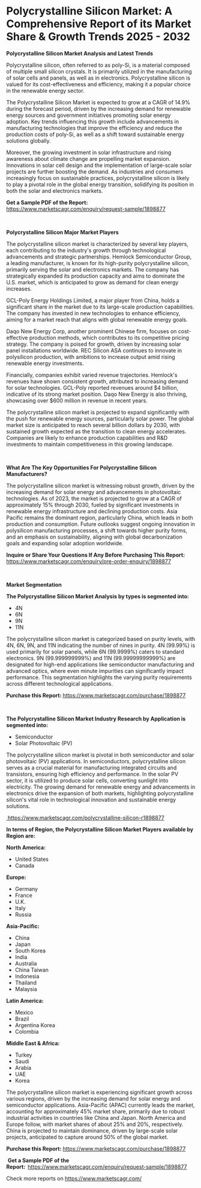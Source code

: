 <p><h1>Polycrystalline Silicon Market: A Comprehensive Report of its Market Share & Growth Trends 2025 - 2032</h1></p><p><strong>Polycrystalline Silicon Market Analysis and Latest Trends</strong></p>
<p><p>Polycrystalline silicon, often referred to as poly-Si, is a material composed of multiple small silicon crystals. It is primarily utilized in the manufacturing of solar cells and panels, as well as in electronics. Polycrystalline silicon is valued for its cost-effectiveness and efficiency, making it a popular choice in the renewable energy sector.</p><p>The Polycrystalline Silicon Market is expected to grow at a CAGR of 14.9% during the forecast period, driven by the increasing demand for renewable energy sources and government initiatives promoting solar energy adoption. Key trends influencing this growth include advancements in manufacturing technologies that improve the efficiency and reduce the production costs of poly-Si, as well as a shift toward sustainable energy solutions globally. </p><p>Moreover, the growing investment in solar infrastructure and rising awareness about climate change are propelling market expansion. Innovations in solar cell design and the implementation of large-scale solar projects are further boosting the demand. As industries and consumers increasingly focus on sustainable practices, polycrystalline silicon is likely to play a pivotal role in the global energy transition, solidifying its position in both the solar and electronics markets.</p></p>
<p><strong>Get a Sample PDF of the Report:&nbsp;</strong> <a href="https://www.marketscagr.com/enquiry/request-sample/1898877?utm_campaign=3135&utm_medium=2&utm_source=Github&utm_content=ia&utm_term=31032025&utm_id=polycrystalline-silicon">https://www.marketscagr.com/enquiry/request-sample/1898877</a></p>
<p>&nbsp;</p>
<p><strong>Polycrystalline Silicon Major Market Players</strong></p>
<p><p>The polycrystalline silicon market is characterized by several key players, each contributing to the industry's growth through technological advancements and strategic partnerships. Hemlock Semiconductor Group, a leading manufacturer, is known for its high-purity polycrystalline silicon, primarily serving the solar and electronics markets. The company has strategically expanded its production capacity and aims to dominate the U.S. market, which is anticipated to grow as demand for clean energy increases.</p><p>GCL-Poly Energy Holdings Limited, a major player from China, holds a significant share in the market due to its large-scale production capabilities. The company has invested in new technologies to enhance efficiency, aiming for a market reach that aligns with global renewable energy goals. </p><p>Daqo New Energy Corp, another prominent Chinese firm, focuses on cost-effective production methods, which contributes to its competitive pricing strategy. The company is poised for growth, driven by increasing solar panel installations worldwide. REC Silicon ASA continues to innovate in polysilicon production, with ambitions to increase output amid rising renewable energy investments.</p><p>Financially, companies exhibit varied revenue trajectories. Hemlock's revenues have shown consistent growth, attributed to increasing demand for solar technologies. GCL-Poly reported revenues around $4 billion, indicative of its strong market position. Daqo New Energy is also thriving, showcasing over $600 million in revenue in recent years.</p><p>The polycrystalline silicon market is projected to expand significantly with the push for renewable energy sources, particularly solar power. The global market size is anticipated to reach several billion dollars by 2030, with sustained growth expected as the transition to clean energy accelerates. Companies are likely to enhance production capabilities and R&D investments to maintain competitiveness in this growing landscape.</p></p>
<p>&nbsp;</p>
<p><strong>What Are The Key Opportunities For Polycrystalline Silicon Manufacturers?</strong></p>
<p><p>The polycrystalline silicon market is witnessing robust growth, driven by the increasing demand for solar energy and advancements in photovoltaic technologies. As of 2023, the market is projected to grow at a CAGR of approximately 15% through 2030, fueled by significant investments in renewable energy infrastructure and declining production costs. Asia Pacific remains the dominant region, particularly China, which leads in both production and consumption. Future outlooks suggest ongoing innovation in polysilicon manufacturing processes, a shift towards higher purity forms, and an emphasis on sustainability, aligning with global decarbonization goals and expanding solar adoption worldwide.</p></p>
<p><strong>Inquire or Share Your Questions If Any Before Purchasing This Report:</strong> <a href="https://www.marketscagr.com/enquiry/pre-order-enquiry/1898877?utm_campaign=3135&utm_medium=2&utm_source=Github&utm_content=ia&utm_term=31032025&utm_id=polycrystalline-silicon">https://www.marketscagr.com/enquiry/pre-order-enquiry/1898877</a></p>
<p>&nbsp;</p>
<p><strong>Market Segmentation</strong></p>
<p><strong>The Polycrystalline Silicon Market Analysis by types is segmented into:</strong></p>
<p><ul><li>4N</li><li>6N</li><li>9N</li><li>11N</li></ul></p>
<p><p>The polycrystalline silicon market is categorized based on purity levels, with 4N, 6N, 9N, and 11N indicating the number of nines in purity. 4N (99.99%) is used primarily for solar panels, while 6N (99.9999%) caters to standard electronics. 9N (99.999999999%) and 11N (99.99999999999%) are designated for high-end applications like semiconductor manufacturing and advanced optics, where even minute impurities can significantly impact performance. This segmentation highlights the varying purity requirements across different technological applications.</p></p>
<p><strong>Purchase this Report:&nbsp;</strong><a href="https://www.marketscagr.com/purchase/1898877?utm_campaign=3135&utm_medium=2&utm_source=Github&utm_content=ia&utm_term=31032025&utm_id=polycrystalline-silicon">https://www.marketscagr.com/purchase/1898877</a></p>
<p>&nbsp;</p>
<p><strong>The Polycrystalline Silicon Market Industry Research by Application is segmented into:</strong></p>
<p><ul><li>Semiconductor</li><li>Solar Photovoltaic (PV)</li></ul></p>
<p><p>The polycrystalline silicon market is pivotal in both semiconductor and solar photovoltaic (PV) applications. In semiconductors, polycrystalline silicon serves as a crucial material for manufacturing integrated circuits and transistors, ensuring high efficiency and performance. In the solar PV sector, it is utilized to produce solar cells, converting sunlight into electricity. The growing demand for renewable energy and advancements in electronics drive the expansion of both markets, highlighting polycrystalline silicon's vital role in technological innovation and sustainable energy solutions.</p></p>
<p><a href="https://www.marketscagr.com/polycrystalline-silicon-r1898877?utm_campaign=3135&utm_medium=2&utm_source=Github&utm_content=ia&utm_term=31032025&utm_id=polycrystalline-silicon">&nbsp;https://www.marketscagr.com/polycrystalline-silicon-r1898877</a></p>
<p><strong>In terms of Region, the Polycrystalline Silicon Market Players available by Region are:</strong></p>
<p>
    <p> <strong> North America: </strong>
        <ul>
            <li>United States</li>
            <li>Canada</li>
        </ul>
        </p> 
    <p> <strong> Europe: </strong>
        <ul>
            <li>Germany</li>
            <li>France</li>
            <li>U.K.</li>
            <li>Italy</li>
            <li>Russia</li>
        </ul>
        </p> 
    <p> <strong> Asia-Pacific: </strong>
        <ul>
            <li>China</li>
            <li>Japan</li>
            <li>South Korea</li>
            <li>India</li>
            <li>Australia</li>
            <li>China Taiwan</li>
            <li>Indonesia</li>
            <li>Thailand</li>
            <li>Malaysia</li>
        </ul>
        </p> 
    <p> <strong> Latin America: </strong>
        <ul>
            <li>Mexico</li>
            <li>Brazil</li>
            <li>Argentina Korea</li>
            <li>Colombia</li>
        </ul>
        </p> 
    <p> <strong> Middle East & Africa: </strong>
        <ul>
            <li>Turkey</li>
            <li>Saudi</li>
            <li>Arabia</li>
            <li>UAE</li>
            <li>Korea</li>
        </ul>
    </p>
    </p>
<p><p>The polycrystalline silicon market is experiencing significant growth across various regions, driven by the increasing demand for solar energy and semiconductor applications. Asia-Pacific (APAC) currently leads the market, accounting for approximately 45% market share, primarily due to robust industrial activities in countries like China and Japan. North America and Europe follow, with market shares of about 25% and 20%, respectively. China is projected to maintain dominance, driven by large-scale solar projects, anticipated to capture around 50% of the global market.</p></p>
<p><strong>Purchase this Report: </strong><a href="https://www.marketscagr.com/purchase/1898877?utm_campaign=3135&utm_medium=2&utm_source=Github&utm_content=ia&utm_term=31032025&utm_id=polycrystalline-silicon">https://www.marketscagr.com/purchase/1898877</a></p>
<p>&nbsp;<strong>Get a Sample PDF of the Report:&nbsp;&nbsp;</strong><a href="https://www.marketscagr.com/enquiry/request-sample/1898877?utm_campaign=3135&utm_medium=2&utm_source=Github&utm_content=ia&utm_term=31032025&utm_id=polycrystalline-silicon">https://www.marketscagr.com/enquiry/request-sample/1898877</a></p>
<p><strong></strong></p>
<p>Check more reports on <a href="https://www.marketscagr.com/?utm_campaign=3135&utm_medium=2&utm_source=Github&utm_content=ia&utm_term=31032025&utm_id=polycrystalline-silicon">https://www.marketscagr.com/</a></p>